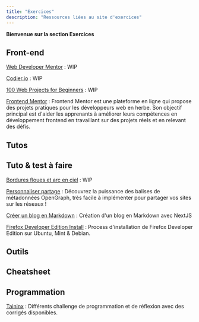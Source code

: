 ```yaml
---
title: "Exercices"
description: "Ressources liées au site d'exercices"
---
```


**Bienvenue sur la section Exercices**


## Front-end

[Web Developer Mentor](https://webdevelopermentor.com/) : WIP

[Codier.io](https://codier.io/) : WIP

[100 Web Projects for Beginners](https://twitter.com/selemondev/status/1571393482576777218) : WIP

[Frontend Mentor](https://www.frontendmentor.io/) : Frontend Mentor est une plateforme en ligne qui propose des projets pratiques pour les développeurs web en herbe. Son objectif principal est d'aider les apprenants à améliorer leurs compétences en développement frontend en travaillant sur des projets réels et en relevant des défis.

## Tutos

## Tuto & test à faire

[Bordures floues et arc en ciel](https://believemy.com/r/faire-des-bordures-et-des-flous-arc-en-ciel-animes) : WIP

[Personnaliser partage](https://code-garage.fr/blog/comment-personnaliser-le-partage-de-votre-site-sur-les-reseaux-sociaux-avec-opengraph/?v=2) : Découvrez la puissance des balises de métadonnées OpenGraph, très facile à implémenter pour partager vos sites sur les réseaux !

[Créer un blog en Markdown](https://dev.to/alexmercedcoder/2022-tutorial-on-creating-a-markdown-blog-with-nextjs-3dlm) : Création d'un blog en Markdown avec NextJS

[Firefox Developer Edition Install](https://www.hacktoday.net/firefox-developer-edition-on-ubuntu-linux-mint/) :  Process d'installation de Firefox Developer Edition sur Ubuntu, Mint & Debian. 

## Outils

## Cheatsheet

## Programmation

[Taininx](https://tainix.fr/challenges) : Différents challenge de programmation et de réflexion avec des corrigés disponibles. 
